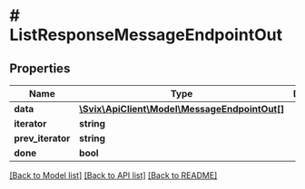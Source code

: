 # # ListResponseMessageEndpointOut

## Properties

Name | Type | Description | Notes
------------ | ------------- | ------------- | -------------
**data** | [**\Svix\ApiClient\Model\MessageEndpointOut[]**](MessageEndpointOut.md) |  |
**iterator** | **string** |  | [optional]
**prev_iterator** | **string** |  | [optional]
**done** | **bool** |  |

[[Back to Model list]](../../README.md#models) [[Back to API list]](../../README.md#endpoints) [[Back to README]](../../README.md)
